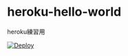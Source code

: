 # heroku-hello-world

heroku練習用

[![Deploy](https://www.herokucdn.com/deploy/button.svg)](https://heroku.com/deploy)
